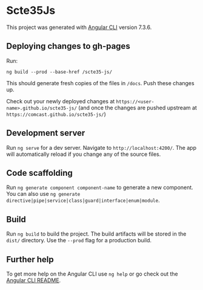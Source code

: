 # Scte35Js

This project was generated with [Angular CLI](https://github.com/angular/angular-cli) version 7.3.6.

## Deploying changes to gh-pages

Run:

`ng build --prod --base-href /scte35-js/`

This should generate fresh copies of the files in `/docs`. Push these changes up.

Check out your newly deployed changes at `https://<user-name>.github.io/scte35-js/` (and once the changes are pushed upstream at `https://comcast.github.io/scte35-js/`)

## Development server

Run `ng serve` for a dev server. Navigate to `http://localhost:4200/`. The app will automatically reload if you change any of the source files.

## Code scaffolding

Run `ng generate component component-name` to generate a new component. You can also use `ng generate directive|pipe|service|class|guard|interface|enum|module`.

## Build

Run `ng build` to build the project. The build artifacts will be stored in the `dist/` directory. Use the `--prod` flag for a production build.

## Further help

To get more help on the Angular CLI use `ng help` or go check out the [Angular CLI README](https://github.com/angular/angular-cli/blob/master/README.md).
